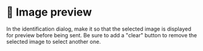 # 🧠 Image preview

In the identification dialog, make it so that the selected image is displayed for preview before
being sent. Be sure to add a "clear" button to remove the selected image to select another one.
